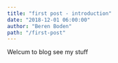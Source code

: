 ```yaml
---
title: "first post - introduction"
date: "2018-12-01 06:00:00"
author: "Beren Boden"
path: "/first-post"
---
```


Welcum to blog see my stuff